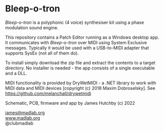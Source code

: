 Bleep-o-tron
============

*Bleep-o-tron* is a polyphonic (4 voice) synthesiser kit using a phase modulation sound engine.

This repository contains a Patch Editor running as a Windows desktop app. It communicates with *Bleep-o-tron* over MIDI using System Exclusive messages. Typically it would be used with a USB-to-MIDI adapter that supports SysEx (not all of them do).

To install simply download the zip file and extract the contents to a target directory. No installer is needed - the app consists of a single executable and a DLL.

MIDI functionality is provided by DryWetMIDI - a .NET library to work with MIDI data and MIDI devices [copyright (c) 2018 Maxim Dobroselsky]. See https://github.com/melanchall/drywetmidi


Schematic, PCB, firmware and app by James Hutchby (c) 2022

james@madlab.org  
www.madlab.org  
@clubmadlab
